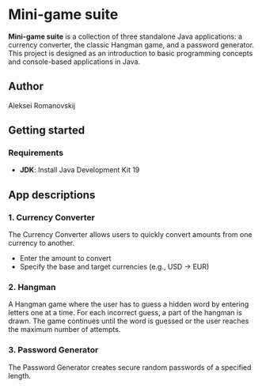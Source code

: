 # Mini-game suite

**Mini-game suite** is a collection of three standalone 
Java applications: a currency converter, the classic 
Hangman game, and a password generator. 
This project is designed as an introduction to basic 
programming concepts and console-based applications in Java.

## Author
Aleksei Romanovskij

## Getting started
### Requirements
* **JDK**: Install Java Development Kit 19

## App descriptions
### 1. Currency Converter
The Currency Converter allows users to quickly convert 
amounts from one currency to another.

* Enter the amount to convert
* Specify the base and target currencies (e.g., USD -> EUR)

### 2. Hangman
A Hangman game where the user has to guess 
a hidden word by entering letters one at a time. 
For each incorrect guess, a part of the hangman is drawn. 
The game continues until the word is guessed 
or the user reaches the maximum number of attempts.

### 3. Password Generator
The Password Generator creates secure 
random passwords of a specified length.